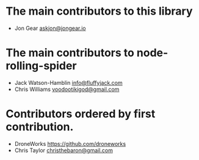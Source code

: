 # The main contributors to this library

- Jon Gear <askjon@jongear.io>

# The main contributors to node-rolling-spider

- Jack Watson-Hamblin <info@fluffyjack.com>
- Chris Williams <voodootikigod@gmail.com>

# Contributors ordered by first contribution.

- DroneWorks <https://github.com/droneworks>
- Chris Taylor <christhebaron@gmail.com>
